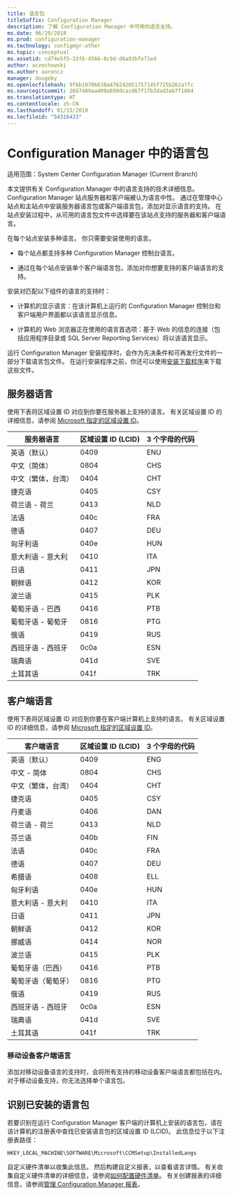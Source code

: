 ```yaml
---
title: 语言包
titleSuffix: Configuration Manager
description: 了解 Configuration Manager 中可用的语言支持。
ms.date: 06/29/2018
ms.prod: configuration-manager
ms.technology: configmgr-other
ms.topic: conceptual
ms.assetid: cd74e5f5-33f6-4566-8c9d-d6a93bfe71ed
author: aczechowski
ms.author: aaroncz
manager: dougeby
ms.openlocfilehash: 9f6b10706638a476242051757145f725b262a7fc
ms.sourcegitcommit: 2687489aa409a050dcacd67f17b3dad3ab7f1804
ms.translationtype: HT
ms.contentlocale: zh-CN
ms.lasthandoff: 01/15/2019
ms.locfileid: "54316433"
---
```

# <a name="language-packs-in-configuration-manager"></a>Configuration Manager 中的语言包

适用范围：System Center Configuration Manager (Current Branch)

本文提供有关 Configuration Manager 中的语言支持的技术详细信息。 Configuration Manager 站点服务器和客户端被认为语言中性。 通过在管理中心站点和主站点中安装服务器语言包或客户端语言包，添加对显示语言的支持。 在站点安装过程中，从可用的语言包文件中选择要在该站点支持的服务器和客户端语言。
 
在每个站点安装多种语言。 你只需要安装使用的语言。  

- 每个站点都支持多种 Configuration Manager 控制台语言。  

- 通过在每个站点安装单个客户端语言包，添加对你想要支持的客户端语言的支持。  

安装对匹配以下组件的语言的支持时：  

- 计算机的显示语言：在该计算机上运行的 Configuration Manager 控制台和客户端用户界面都以该语言显示信息。  

- 计算机的 Web 浏览器正在使用的语言首选项：基于 Web 的信息的连接（包括应用程序目录或 SQL Server Reporting Services）将以该语言显示。  


运行 Configuration Manager 安装程序时，会作为先决条件和可再发行文件的一部分下载语言包文件。 在运行安装程序之前，你还可以使用[安装下载程序](setup-downloader.md)来下载这些文件。   



## <a name="server-languages"></a>服务器语言  

使用下表将区域设置 ID 对应到你要在服务器上支持的语言。 有关区域设置 ID 的详细信息，请参阅 [Microsoft 指定的区域设置 ID](https://go.microsoft.com/fwlink/p/?LinkId=252609)。  

|服务器语言|区域设置 ID (LCID)|3 个字母的代码|  
|---------------------|------------------------|-----------------------|  
|英语（默认）|0409|ENU|  
|中文（简体）|0804|CHS|  
|中文（繁体，台湾）|0404|CHT|  
|捷克语|0405|CSY|  
|荷兰语 - 荷兰|0413|NLD|  
|法语|040c|FRA|  
|德语|0407|DEU|  
|匈牙利语|040e|HUN|  
|意大利语 - 意大利|0410|ITA|  
|日语|0411|JPN|  
|朝鲜语|0412|KOR|  
|波兰语|0415|PLK|  
|葡萄牙语 - 巴西|0416|PTB|  
|葡萄牙语 - 葡萄牙|0816|PTG|  
|俄语|0419|RUS|  
|西班牙语 - 西班牙|0c0a|ESN|  
|瑞典语|041d|SVE|  
|土耳其语|041f|TRK|  



## <a name="client-languages"></a>客户端语言  

使用下表将区域设置 ID 对应到你要在客户端计算机上支持的语言。 有关区域设置 ID 的详细信息，请参阅 [Microsoft 指定的区域设置 ID](https://go.microsoft.com/fwlink/p/?LinkId=252609)。  

|客户端语言|区域设置 ID (LCID)|3 个字母的代码|  
|---------------------|------------------------|-----------------------|  
|英语（默认）|0409|ENG|  
|中文 - 简体|0804|CHS|  
|中文（繁体，台湾）|0404|CHT|  
|捷克语|0405|CSY|  
|丹麦语|0406|DAN|  
|荷兰语 - 荷兰|0413|NLD|  
|芬兰语|040b|FIN|  
|法语|040c|FRA|  
|德语|0407|DEU|  
|希腊语|0408|ELL|  
|匈牙利语|040e|HUN|  
|意大利语 - 意大利|0410|ITA|  
|日语|0411|JPN|  
|朝鲜语|0412|KOR|  
|挪威语|0414|NOR|  
|波兰语|0415|PLK|  
|葡萄牙语（巴西）|0416|PTB|  
|葡萄牙语（葡萄牙）|0816|PTG|  
|俄语|0419|RUS|  
|西班牙语 - 西班牙|0c0a|ESN|  
|瑞典语|041d|SVE|  
|土耳其语|041f|TRK|  


### <a name="mobile-device-client-languages"></a>移动设备客户端语言  
添加对移动设备语言的支持时，会将所有支持的移动设备客户端语言都包括在内。 对于移动设备支持，你无法选择单个语言包。  



## <a name="identify-installed-language-packs"></a>识别已安装的语言包  
若要识别在运行 Configuration Manager 客户端的计算机上安装的语言包，请在该计算机的注册表中查找已安装语言包的区域设置 ID (LCID)。 此信息位于以下注册表路径：  

`HKEY_LOCAL_MACHINE\SOFTWARE\Microsoft\CCMSetup\InstalledLangs`  

自定义硬件清单以收集此信息。 然后构建自定义报表，以查看语言详情。 有关收集自定义硬件清单的详细信息，请参阅[如何配置硬件清单](/sccm/core/clients/manage/inventory/configure-hardware-inventory)。 有关创建报表的详细信息，请参阅[管理 Configuration Manager 报表](/sccm/core/servers/manage/operations-and-maintenance-for-reporting#BKMK_ManageReports)。  
